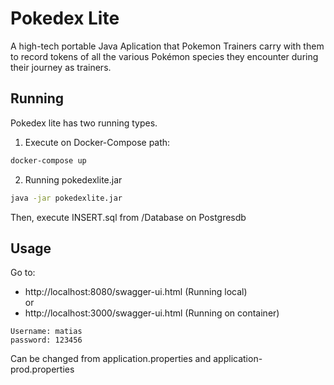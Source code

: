 # Pokedex Lite

A high-tech portable Java Aplication that Pokemon Trainers carry with them to record tokens of all the various Pokémon species they encounter during their journey as trainers.

## Running

Pokedex lite has two running types.

1. Execute on Docker-Compose path:
```bash
docker-compose up 
```
2. Running pokedexlite.jar
```bash
java -jar pokedexlite.jar
```

Then, execute INSERT.sql from /Database on Postgresdb
## Usage

Go to:
* http://localhost:8080/swagger-ui.html (Running local)\
or
* http://localhost:3000/swagger-ui.html  (Running on container)

```
Username: matias
password: 123456
```
Can be changed from application.properties and application-prod.properties
